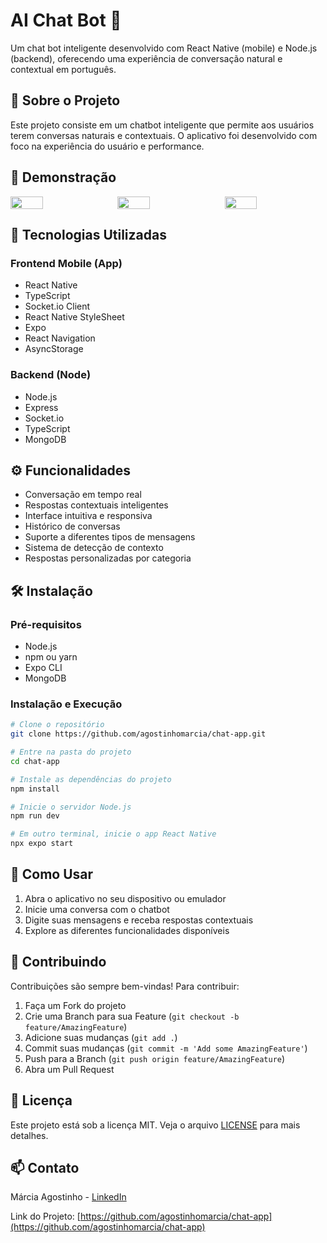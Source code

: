 # AI Chat Bot 🤖

Um chat bot inteligente desenvolvido com React Native (mobile) e Node.js (backend), oferecendo uma experiência de conversação natural e contextual em português.

## 📱 Sobre o Projeto

Este projeto consiste em um chatbot inteligente que permite aos usuários terem conversas naturais e contextuais. O aplicativo foi desenvolvido com foco na experiência do usuário e performance.

## 🎥 Demonstração

<div style="display: flex; justify-content: space-between; gap: 10px;">
  <img src="https://i.giphy.com/media/v1.Y2lkPTc5MGI3NjExczczeHdxbW1nemw5MW9hMGE1b3JlOTQzY29jbDc1Zzh2eDJmeWEwaCZlcD12MV9pbnRlcm5hbF9naWZfYnlfaWQmY3Q9Zw/W48EznSo5DE1bxkUAP/giphy.gif" width="32%" />
  <img src="https://i.giphy.com/media/v1.Y2lkPTc5MGI3NjExM2ZlM3F0a3Nzbm10bmo4cTloYWU1eGRnN3djbmpqZGRvMTI0OHZ6dCZlcD12MV9pbnRlcm5hbF9naWZfYnlfaWQmY3Q9Zw/STp42cacidLSQCbrfR/giphy.gif" width="32%" />
  <img src="https://i.giphy.com/media/v1.Y2lkPTc5MGI3NjExcGZjaXllcW94NDBzeGJ4eGxsNHV4NHZleDJhc2h3eW82djZuZWtmZiZlcD12MV9pbnRlcm5hbF9naWZfYnlfaWQmY3Q9Zw/11xvWQmdjKP5Evl7Zy/giphy.gif" width="32%" />
</div>

## 🚀 Tecnologias Utilizadas

### Frontend Mobile (App)

- React Native
- TypeScript
- Socket.io Client
- React Native StyleSheet
- Expo
- React Navigation
- AsyncStorage

### Backend (Node)

- Node.js
- Express
- Socket.io
- TypeScript
- MongoDB

## ⚙️ Funcionalidades

- Conversação em tempo real
- Respostas contextuais inteligentes
- Interface intuitiva e responsiva
- Histórico de conversas
- Suporte a diferentes tipos de mensagens
- Sistema de detecção de contexto
- Respostas personalizadas por categoria

## 🛠️ Instalação

### Pré-requisitos

- Node.js
- npm ou yarn
- Expo CLI
- MongoDB

### Instalação e Execução

```bash
# Clone o repositório
git clone https://github.com/agostinhomarcia/chat-app.git

# Entre na pasta do projeto
cd chat-app

# Instale as dependências do projeto
npm install

# Inicie o servidor Node.js
npm run dev

# Em outro terminal, inicie o app React Native
npx expo start
```

## 📱 Como Usar

1. Abra o aplicativo no seu dispositivo ou emulador
2. Inicie uma conversa com o chatbot
3. Digite suas mensagens e receba respostas contextuais
4. Explore as diferentes funcionalidades disponíveis

## 🤝 Contribuindo

Contribuições são sempre bem-vindas! Para contribuir:

1. Faça um Fork do projeto
2. Crie uma Branch para sua Feature (`git checkout -b feature/AmazingFeature`)
3. Adicione suas mudanças (`git add .`)
4. Commit suas mudanças (`git commit -m 'Add some AmazingFeature'`)
5. Push para a Branch (`git push origin feature/AmazingFeature`)
6. Abra um Pull Request

## 📝 Licença

Este projeto está sob a licença MIT. Veja o arquivo [LICENSE](LICENSE) para mais detalhes.

## 📫 Contato

Márcia Agostinho - [LinkedIn](https://www.linkedin.com/in/marcia-agostinho/)

Link do Projeto: [https://github.com/agostinhomarcia/chat-app](https://github.com/agostinhomarcia/chat-app)
